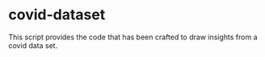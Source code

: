 # covid-dataset
This script provides the code that has been crafted to draw insights from a covid data set.

